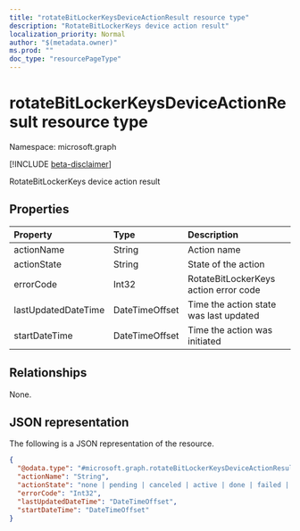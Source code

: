 ```yaml
---
title: "rotateBitLockerKeysDeviceActionResult resource type"
description: "RotateBitLockerKeys device action result"
localization_priority: Normal
author: "$(metadata.owner)"
ms.prod: ""
doc_type: "resourcePageType"
---
```


# rotateBitLockerKeysDeviceActionResult resource type

Namespace: microsoft.graph

[!INCLUDE [beta-disclaimer](../../includes/beta-disclaimer.md)]

RotateBitLockerKeys device action result

## Properties

| Property            | Type           | Description                            |
| :------------------ | :------------- | :------------------------------------- |
| actionName          | String         | Action name                            |
| actionState         | String         | State of the action                    |
| errorCode           | Int32          | RotateBitLockerKeys action error code  |
| lastUpdatedDateTime | DateTimeOffset | Time the action state was last updated |
| startDateTime       | DateTimeOffset | Time the action was initiated          |

## Relationships

None.

## JSON representation

The following is a JSON representation of the resource.

<!-- {
  "blockType": "resource",
  "@odata.type": "microsoft.graph.rotateBitLockerKeysDeviceActionResult",
}
-->

```json
{
  "@odata.type": "#microsoft.graph.rotateBitLockerKeysDeviceActionResult",
  "actionName": "String",
  "actionState": "none | pending | canceled | active | done | failed | notSupported",
  "errorCode": "Int32",
  "lastUpdatedDateTime": "DateTimeOffset",
  "startDateTime": "DateTimeOffset"
}
```